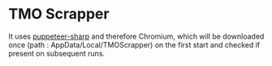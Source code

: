 # TMO Scrapper

It uses [puppeteer-sharp](https://github.com/hardkoded/puppeteer-sharp) and therefore Chromium, which will be downloaded once (path : AppData/Local/TMOScrapper) on the first start and checked if present on subsequent runs.
